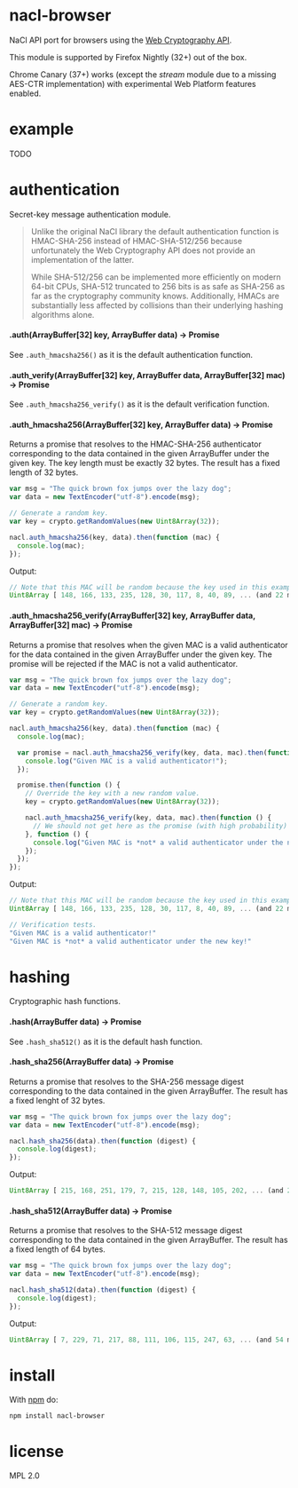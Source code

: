 # nacl-browser

NaCl API port for browsers using the [Web Cryptography API](http://www.w3.org/TR/WebCryptoAPI/).

This module is supported by Firefox Nightly (32+) out of the box.

Chrome Canary (37+) works (except the _stream_ module due to a missing AES-CTR
implementation) with experimental Web Platform features enabled.

# example

TODO

# authentication

Secret-key message authentication module.

> Unlike the original NaCl library the default authentication function is
> HMAC-SHA-256 instead of HMAC-SHA-512/256 because unfortunately the Web
> Cryptography API does not provide an implementation of the latter.
>
> While SHA-512/256 can be implemented more efficiently on modern 64-bit CPUs,
> SHA-512 truncated to 256 bits is as safe as SHA-256 as far as the
> cryptography community knows. Additionally, HMACs are substantially less
> affected by collisions than their underlying hashing algorithms alone.

#### .auth(ArrayBuffer[32] key, ArrayBuffer data) → Promise

See `.auth_hmacsha256()` as it is the default authentication function.

#### .auth_verify(ArrayBuffer[32] key, ArrayBuffer data, ArrayBuffer[32] mac) → Promise

See `.auth_hmacsha256_verify()` as it is the default verification function.

#### .auth_hmacsha256(ArrayBuffer[32] key, ArrayBuffer data) → Promise

Returns a promise that resolves to the HMAC-SHA-256 authenticator corresponding
to the data contained in the given ArrayBuffer under the given key. The key
length must be exactly 32 bytes. The result has a fixed length of 32 bytes.

``` js
var msg = "The quick brown fox jumps over the lazy dog";
var data = new TextEncoder("utf-8").encode(msg);

// Generate a random key.
var key = crypto.getRandomValues(new Uint8Array(32));

nacl.auth_hmacsha256(key, data).then(function (mac) {
  console.log(mac);
});
```

Output:

```js
// Note that this MAC will be random because the key used in this example is.
Uint8Array [ 148, 166, 133, 235, 128, 30, 117, 8, 40, 89, ... (and 22 more) ]
```

#### .auth_hmacsha256_verify(ArrayBuffer[32] key, ArrayBuffer data, ArrayBuffer[32] mac) → Promise

Returns a promise that resolves when the given MAC is a valid authenticator
for the data contained in the given ArrayBuffer under the given key. The
promise will be rejected if the MAC is not a valid authenticator.

```js
var msg = "The quick brown fox jumps over the lazy dog";
var data = new TextEncoder("utf-8").encode(msg);

// Generate a random key.
var key = crypto.getRandomValues(new Uint8Array(32));

nacl.auth_hmacsha256(key, data).then(function (mac) {
  console.log(mac);

  var promise = nacl.auth_hmacsha256_verify(key, data, mac).then(function () {
    console.log("Given MAC is a valid authenticator!");
  });

  promise.then(function () {
    // Override the key with a new random value.
    key = crypto.getRandomValues(new Uint8Array(32));

    nacl.auth_hmacsha256_verify(key, data, mac).then(function () {
      // We should not get here as the promise (with high probability) must not resolve.
    }, function () {
      console.log("Given MAC is *not* a valid authenticator under the new key!");
    });
  });
});
```

Output:

```js
// Note that this MAC will be random because the key used in this example is.
Uint8Array [ 148, 166, 133, 235, 128, 30, 117, 8, 40, 89, ... (and 22 more) ]

// Verification tests.
"Given MAC is a valid authenticator!"
"Given MAC is *not* a valid authenticator under the new key!"
```


# hashing

Cryptographic hash functions.

#### .hash(ArrayBuffer data) → Promise

See `.hash_sha512()` as it is the default hash function.

#### .hash_sha256(ArrayBuffer data) → Promise

Returns a promise that resolves to the SHA-256 message digest corresponding to
the data contained in the given ArrayBuffer. The result has a fixed lenght of
32 bytes.

``` js
var msg = "The quick brown fox jumps over the lazy dog";
var data = new TextEncoder("utf-8").encode(msg);

nacl.hash_sha256(data).then(function (digest) {
  console.log(digest);
});
```

Output:

```js
Uint8Array [ 215, 168, 251, 179, 7, 215, 128, 148, 105, 202, ... (and 22 more) ]
```

#### .hash_sha512(ArrayBuffer data) → Promise

Returns a promise that resolves to the SHA-512 message digest corresponding to
the data contained in the given ArrayBuffer. The result has a fixed length of
64 bytes.

``` js
var msg = "The quick brown fox jumps over the lazy dog";
var data = new TextEncoder("utf-8").encode(msg);

nacl.hash_sha512(data).then(function (digest) {
  console.log(digest);
});
```

Output:

```js
Uint8Array [ 7, 229, 71, 217, 88, 111, 106, 115, 247, 63, ... (and 54 more) ]
```

# install

With [npm](https://npmjs.org) do:

```
npm install nacl-browser
```

# license

MPL 2.0
